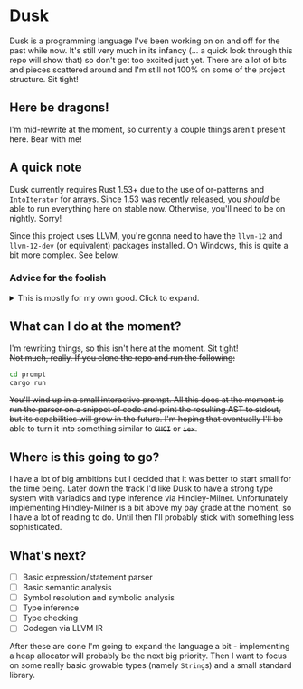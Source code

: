 # Dusk
Dusk is a programming language I've been working on on and off for the past while now.
It's still very much in its infancy (... a quick look through this repo will show that) so don't get too excited just yet.
There are a lot of bits and pieces scattered around and I'm still not 100% on some of the project structure. Sit tight!

## Here be dragons!
I'm mid-rewrite at the moment, so currently a couple things aren't present here. Bear with me!

## A quick note
Dusk currently requires Rust 1.53+ due to the use of or-patterns and `IntoIterator` for arrays.
Since 1.53 was recently released, you *should* be able to run everything here on stable now.
Otherwise, you'll need to be on nightly. Sorry!

Since this project uses LLVM, you're gonna need to have the `llvm-12` and `llvm-12-dev` (or equivalent) packages installed.
On Windows, this is quite a bit more complex. See below.

### Advice for the foolish
<details>
<summary>This is mostly for my own good. Click to expand.</summary>

If you're compiling on Windows, you're in for a fun time.
Notably, if you get weird assertion failures while building `llvm-sys`, make sure you have the right toolchain platform.
That is, if you built LLVM with MSVC, `rustup default nightly-msvc` (or similar) is your friend.

Past that, here's what I ran on Windows to get things to function:

``` sh
# This will take a while. Have fun.
git clone https://github.com/llvm/llvm-project
git checkout releases/12.x
cd llvm-project
cd llvm
cmake . -DCMAKE_BUILD_TYPE=Release -DLLVM_ENABLE_ASSERTIONS=ON -G "Visual Studio 16 2019" -Thost=x64
# At this point, `LLVM.sln` will exist. You're gonna wanna find this in Visual Studio, set the build to `Release`, and then build `ALL_BUILD`.
# In truth, we could use `cmake --build .` here. But that will not run anything in parallel and it will be quite slow. So don't do that.
# I'm not sure if this next step is required? But it ended up working for me. So your mileage may vary.
cmake --build . --target install
# After this, decide on where you wanna put LLVM. I chose `C:/llvm-12` because I'm an idiot.
$env:LLVM_SYS_120_PREFIX = "..." # Where "..." is your install location.
# Now copy the contents of `llvm-project/llvm/Release` to your install folder.
# You'll also want to copy `llvm-project/llvm/include` to your install folder - the whole thing, not just the contents.
# Once you're done, running `Get-ChildItem -Name` in your install folder should look like this:
bin
include
lib
libllvm-c.args
libllvm-c.exports
# Before trying to build, it's a good idea to run `cargo clean`. Otherwise, you're all set!
```

If you're on a *nix system you already know what you're doing.
</details>

## What can I do at the moment?
I'm rewriting things, so this isn't here at the moment. Sit tight!  
~~Not much, really. If you clone the repo and run the following:~~
```sh
cd prompt
cargo run
```
~~You'll wind up in a small interactive prompt. All this does at the moment is run the parser on a snippet of code and
print the resulting AST to stdout, but its capabilities will grow in the future. I'm hoping that eventually I'll be
able to turn it into something similar to `GHCI` or `iex`.~~

## Where is this going to go?
I have a lot of big ambitions but I decided that it was better to start small for the time being. Later down the track
I'd like Dusk to have a strong type system with variadics and type inference via Hindley-Milner. Unfortunately
implementing Hindley-Milner is a bit above my pay grade at the moment, so I have a lot of reading to do. Until then I'll
probably stick with something less sophisticated.

## What's next?
- [ ] Basic expression/statement parser
- [ ] Basic semantic analysis
- [ ] Symbol resolution and symbolic analysis
- [ ] Type inference
- [ ] Type checking
- [ ] Codegen via LLVM IR

After these are done I'm going to expand the language a bit - implementing a heap allocator will probably be the
next big priority. Then I want to focus on some really basic growable types (namely `String`s) and a small standard library.
